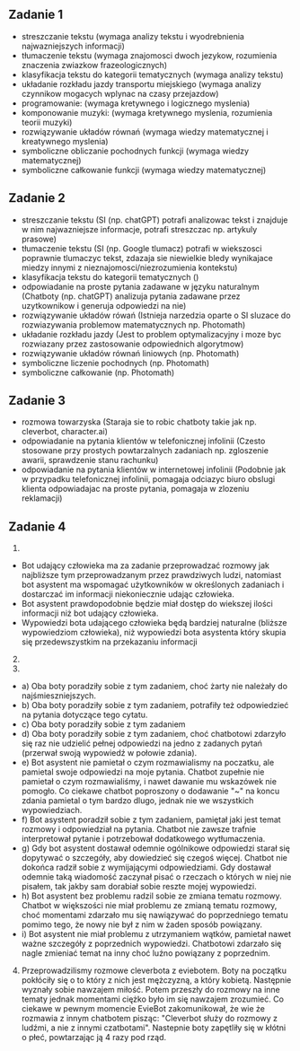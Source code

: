 ## Zadanie 1
- streszczanie tekstu (wymaga analizy tekstu i wyodrebnienia najwazniejszych informacji)
- tłumaczenie tekstu (wymaga znajomosci dwoch jezykow, rozumienia znaczenia zwiazkow frazeologicznych)
- klasyfikacja tekstu do kategorii tematycznych (wymaga analizy tekstu)
- układanie rozkładu jazdy transportu miejskiego (wymaga analizy czynnikow mogacych wplynac na czasy przejazdow)
- programowanie: (wymaga kretywnego i logicznego myslenia)
- komponowanie muzyki: (wymaga kretywnego myslenia, rozumienia teorii muzyki)
- rozwiązywanie układów równań (wymaga wiedzy matematycznej i kreatywnego myslenia)
- symboliczne obliczanie pochodnych funkcji (wymaga wiedzy matematycznej)
- symboliczne całkowanie funkcji (wymaga wiedzy matematycznej)

## Zadanie 2
- streszczanie tekstu (SI (np. chatGPT) potrafi analizowac tekst i znajduje w nim najwazniejsze informacje, potrafi streszczac np. artykuly prasowe)
- tłumaczenie tekstu (SI (np. Google tlumacz) potrafi w wiekszosci poprawnie tlumaczyc tekst, zdazaja sie niewielkie bledy wynikajace miedzy innymi z nieznajomosci/niezrozumienia kontekstu)
- klasyfikacja tekstu do kategorii tematycznych ()
- odpowiadanie na proste pytania zadawane w języku naturalnym (Chatboty (np. chatGPT) analizuja pytania zadawane przez uzytkownikow i generuja odpowiedzi na nie)
- rozwiązywanie układów rówań (Istnieja narzedzia oparte o SI sluzace do rozwiazywania problemow matematycznych np. Photomath)
- układanie rozkładu jazdy (Jest to problem optymalizacyjny i moze byc rozwiazany przez zastosowanie odpowiednich algorytmow)
- rozwiązywanie układów równań liniowych (np. Photomath)
- symboliczne liczenie pochodnych (np. Photomath)
- symboliczne całkowanie (np. Photomath)

## Zadanie 3
- rozmowa towarzyska (Staraja sie to robic chatboty takie jak np. cleverbot, character.ai)
- odpowiadanie na pytania klientów w telefonicznej infolinii (Czesto stosowane przy prostych powtarzalnych zadaniach np. zgloszenie awarii, sprawdzenie stanu rachunku)
- odpowiadanie na pytania klientów w internetowej infolinii (Podobnie jak w przypadku telefonicznej infolinii, pomagaja odciazyc biuro obslugi klienta odpowiadajac na proste pytania, pomagaja w zlozeniu reklamacji)

## Zadanie 4
1. 
- Bot udający człowieka ma za zadanie przeprowadzać rozmowy jak najbliższe tym przeprowadzanym przez prawdziwych ludzi, natomiast bot asystent ma wspomagać użytkowników w określonych zadaniach i dostarczać im informacji niekoniecznie udając człowieka.
- Bot asystent prawdopodobnie będzie miał dostęp do wiekszej ilości informacji niż bot udający człowieka.
- Wypowiedzi bota udającego człowieka będą bardziej naturalne (bliższe wypowiedziom człowieka), niż wypowiedzi bota asystenta który skupia się przedewszystkim na przekazaniu informacji
2. 
3.  
- a) Oba boty poradziły sobie z tym zadaniem, choć żarty nie należały do najśmieszniejszych.
- b) Oba boty poradziły sobie z tym zadaniem, potrafiły też odpowiedzieć na pytania dotyczące tego cytatu.
- c) Oba boty poradziły sobie z tym zadaniem
- d) Oba boty poradziły sobie z tym zadaniem, choć chatbotowi zdarzyło się raz nie udzielić pełnej odpowiedzi na jedno z zadanych pytań (przerwał swoją wypowiedź w połowie zdania).
- e) Bot asystent nie pamietał o czym rozmawialismy na poczatku, ale pamietal swoje odpowiedzi na moje pytania. Chatbot zupełnie nie pamietał o czym rozmawialiśmy, i nawet dawanie mu wskazówek nie pomogło. Co ciekawe chatbot poproszony o dodawanie "~" na koncu zdania pamietal o tym bardzo dlugo, jednak nie we wszystkich wypowiedziach.
- f) Bot asystent poradził sobie z tym zadaniem, pamiętał jaki jest temat rozmowy i odpowiedział na pytania. Chatbot nie zawsze trafnie interpretował pytanie i potrzebował dodatkowego wytłumaczenia.
- g) Gdy bot asystent dostawał odemnie ogólnikowe odpowiedzi starał się dopytywać o szczegóły, aby dowiedzieć się czegoś więcej. Chatbot nie dokońca radził sobie z wymijającymi odpowiedziami. Gdy dostawał odemnie taką wiadomość zaczynał pisać o rzeczach o których w niej nie pisałem, tak jakby sam dorabiał sobie reszte mojej wypowiedzi.
- h) Bot asystent bez problemu radzil sobie ze zmiana tematu rozmowy. Chatbot w większości nie miał problemu ze zmianą tematu rozmowy, choć momentami zdarzało mu się nawiązywać do poprzedniego tematu pomimo tego, że nowy nie był z nim w żaden sposób powiązany.
- i) Bot asystent nie miał problemu z utrzymaniem wątków, pamietał nawet ważne szczegóły z poprzednich wypowiedzi. Chatbotowi zdarzało się nagle zmieniać temat na inny choć luźno powiązany z poprzednim.

4. Przeprowadzilismy rozmowe cleverbota z eviebotem. Boty na początku pokłóciły się o to który z nich jest mężczyzną, a który kobietą. Następnie wyznały sobie nawzajem miłość. Potem przeszły do rozmowy na inne tematy jednak momentami ciężko było im się nawzajem zrozumieć. Co ciekawe w pewnym momencie EvieBot zakomunikował, że wie że rozmawia z innym chatbotem pisząc: "Cleverbot służy do rozmowy z ludźmi, a nie z innymi czatbotami". Nastepnie boty zapętliły się w kłótni o płeć, powtarzając ją 4 razy pod rząd.